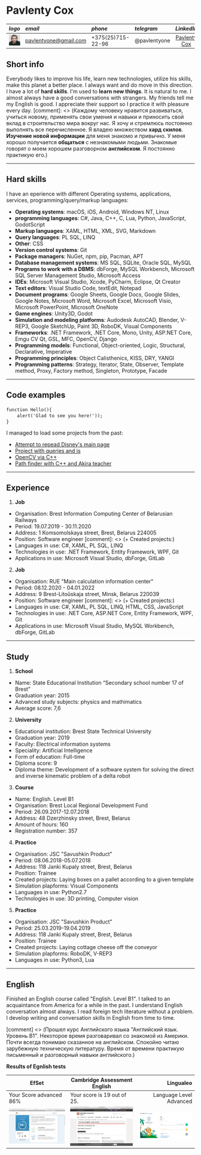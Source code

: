 # Pavlenty Cox

***logo***         | ***email***  | ***phone*** | ***telegram*** | ***LinkedIn***
-------------|:-------|:-----|:-----|:-------------:
![Pavlenty's face](/img/logo.jpeg "My face") | pavlentyone@gmail.com | +375(25)715-22-96 | @pavlentyone | [Pavlenty Cox](https://www.linkedin.com/in/pavlenty-cox-963b23192)

## Short info
Everybody likes to improve his life, learn new technologies, utilize his skills, make this planet a better place. I always want and do move in this direction. 
I have a lot of **hard skills**. I'm used to **learn new things**. It is natural to me. I almost always have a good conversations with strangers. My friends tell me my English is good. I appreciate their support so I practice it with pleasure every day.
[comment]: <> (Каждому человеку нравится развиваться, учиться новому, применять свои умения и навыки и приносить свой вклад в строительство мира вокруг нас. Я хочу и стремлюсь постоянно выполнять все перечисленное. 
Я владею множеством **хард скилов**. **Изучение новой информации** для меня знакомо и привычно. У меня хорошо получается **общаться** с незнакомыми людьми. Знакомые говорят о моем хорошем разговорном **английском**. Я постоянно практикую его.)

---
## Hard skills
I have an eperience with different Operating systems, applications, services, programming/query/markup languages:
* **Operating systems**: macOS, iOS, Android, Windows NT, Linux
* **programming languages**: C#, Java, C++, C, Lua, Python, JavaScript, GodotScript
* **Markup languages**: XAML, HTML, XML, SVG, Markdown
* **Query languages**: PL SQL, LINQ
* **Other**: CSS
* **Version control systems**: Git
* **Package managers**: NuGet, npm, pip, Pacman, APT
* **Database management systems**: MS SQL, SQLite, Oracle SQL, MySQL
* **Programs to work with a DBMS**: dbForge, MySQL Workbench, Microsoft SQL Server Management Studio, Microsoft Access
* **IDEs**: Microsoft Visual Studio, Xcode, PyCharm, Eclipse, Qt Creator
* **Text editors**: Visual Studio Code, textEdit, Notepad
* **Document programs**: Google Sheets, Google Docs, Google Slides, Google Notes, Microsoft Word, Microsoft Excel, Microsoft Visio, Microsoft PowerPoint, Microsoft OneNote
* **Game engines**: Unity3D, Godot
* **Simulation and modeling platforms**: Audodesk AutoCAD, Blender, V-REP3, Google SketchUp, Paint 3D, RoboDK, Visual Components
* **Frameworks**: .NET Framework, .NET Core, Mono, Unity, ASP.NET Core, Emgu CV Qt, GSL, MFC, OpenCV, Django
* **Programming models**: Functional, Object-oriented, Logic, Structural, Declarative, Imperative
* **Programming principles**: Object Calisthenics, KISS, DRY, YANGI
* **Programming patterns**: Strategy, Iterator, State, Observer, Template method, Proxy, Factory method, Singleton, Prototype, Facade

---
## Code examples
```
function Hello(){
    alert('Glad to see you here!'));
}
```
I managed to load some projects from the past:
* [Attempt to repead Disney's main page](https://github.com/pavlentyone/ssp1.git)
* [Project with queries and js](https://github.com/pavlentyone/ssp4.git)
* [OpenCV via C++](https://github.com/pavlentyone/OpenCVProjects.git)
* [Path finder with C++ and Akira teacher](https://github.com/pavlentyone/AkiraLuckyDog.git)

---
## Experience
1. **Job**
+ Organisation: Brest Information Computing Center of Belarusian Railways
+ Period: 19.07.2019 - 30.11.2020
+ Address: 1 Komsomolskaya street, Brest, Belarus 224005
+ Position: Software engineer
[comment]: <> (+ Created projects:)
+ Languages in use: C#, XAML, PL SQL, LINQ
+ Technologies in use: .NET Framework, Entity Framework, WPF, Git
+ Applications in use: Microsoft Visual Studio, dbForge, GitLab
2. **Job**
+ Organisation:  RUE "Main calculation information center"
+ Period: 08.12.2020 - 04.01.2022
+ Address: 9 Brest-Litoŭskaja street, Minsk, Belarus 220039
+ Position: Software engineer
[comment]: <> (+ Created projects:)
+ Languages in use: C#, XAML, PL SQL, LINQ, HTML, CSS, JavaScript
+ Technologies in use: .NET Core, ASP.NET Core, Entity Framework, WPF, Git
+ Applications in use: Microsoft Visual Studio, MySQL Workbench, dbForge, GitLab

---
## Study
1. **School**
* Name: State Educational Institution “Secondary school number 17 of Brest”
* Graduation year: 2015
* Advanced study subjects: physics and mathimatics
* Average score: 7,6
2. **University**
+ Educational institution: Brest State Technical University
+ Graduation year: 2019
+ Faculty: Electrical information systems
+ Speciality: Artificial Intelligence
+ Form of education: Full-time
+ Diploma score: 9
+ Diploma theme: Development of a software system for solving the direct and inverse kinematic problem of a delta robot
3. **Course**
+ Name: English. Level B1
+ Organisation: Brest Local Regional Development Fund
+ Period: 26.09.2017-12.07.2018
+ Address: 48 Dzerzhinsky street, Brest, Belarus
+ Amount of hours: 160
+ Registration number: 357
4. **Practice**
+ Organisation: JSC "Savushkin Product"
+ Period: 08.06.2018-05.07.2018
+ Address: 118 Jankі Kupaly street, Brest, Belarus
+ Position: Trainee
+ Created projects: Laying boxes on a pallet according to a given template
+ Simulation plapforms: Visual Components
+ Languages in use: Python2.7
+ Technologies in use: 3D printing, Computer vision
5. **Practice**
+ Organisation: JSC "Savushkin Product"
+ Period: 25.03.2019-19.04.2019
+ Address: 118 Jankі Kupaly street, Brest, Belarus
+ Position: Trainee
+ Created projects: Laying cottage cheese off the conveyor
+ Simulation plapforms: RoboDK, V-REP3
+ Languages in use: Python3, Lua

---
## English
Finished an English course called "English. Level B1". I talked to an acquaintance from America for a while in the past. I understand English conversation almost always. I read foreign tech literature without a problem. I develop writing and conversation skills in English from time to time.

[comment] <> (Прошел курс Английского языка "Английский язык. Уровень B1". Некоторое время разговаривал со знакомой из Америки. Почти всегда понимаю сказанное на английском. Спокойно читаю зарубежную техническую литературу. Время от времени практикую письменный и разговорный навыки английского.)

**Results of Egnlish tests**

EfSet                        | Cambridge Assessment English   | Lingualeo
-----------------------------|--------------------------------|------------------:
Your Score advanced 86%      |Your score is 19 out of 25.     |Language Level Advanced
![EfSet](/img/Screen_Shot_2021-12-13_at_8.46.32_PM.png "EfSet ScreenShot") |![Cambridge](/img/Screen_Shot_2021-11-22_at_7.31.21_PM.png "Cambridge Assessment English ScreenShot") |![Lingualeo](/img/Screen_Shot_2022-01-03_at_3.04.24_PM.png "Lingualeo ScreenShot") 